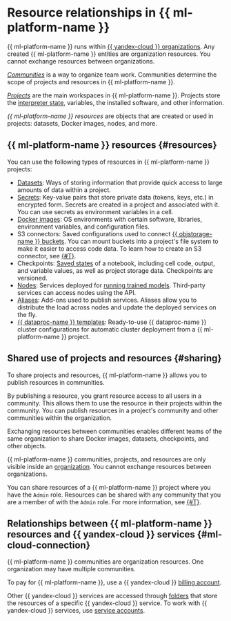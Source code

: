 # Resource relationships in {{ ml-platform-name }}

{{ ml-platform-name }} runs within [{{ yandex-cloud }} organizations](../../organization/). Any created {{ ml-platform-name }} entities are organization resources. You cannot exchange resources between organizations.

_[Communities](community.md)_ is a way to organize team work. Communities determine the scope of projects and resources in {{ ml-platform-name }}.

_[Projects](project.md)_ are the main workspaces in {{ ml-platform-name }}. Projects store the [interpreter state](save-state.md), variables, the installed software, and other information.

_{{ ml-platform-name }} resources_ are objects that are created or used in projects: datasets, Docker images, nodes, and more.

## {{ ml-platform-name }} resources {#resources}

You can use the following types of resources in {{ ml-platform-name }} projects:

* [Datasets](dataset.md): Ways of storing information that provide quick access to large amounts of data within a project.
* [Secrets](secrets.md): Key-value pairs that store private data (tokens, keys, etc.) in encrypted form. Secrets are created in a project and associated with it. You can use secrets as environment variables in a cell.
* [Docker images](docker.md): OS environments with certain software, libraries, environment variables, and configuration files.
* S3 connectors: Saved configurations used to connect [{{ objstorage-name }} buckets](../../storage/concepts/bucket.md). You can mount buckets into a project's file system to make it easier to access code data. To learn how to create an S3 connector, see [{#T}](../operations/data/connect-to-s3.md).
* Checkpoints: [Saved states](save-state.md) of a notebook, including cell code, output, and variable values, as well as project storage data. Checkpoints are versioned.
* [Nodes](deploy/index.md#node): Services deployed for [running trained models](deploy/). Third-party services can access nodes using the API.
* [Aliases](deploy/index.md#alias): Add-ons used to publish services. Aliases allow you to distribute the load across nodes and update the deployed services on the fly.
* [{{ dataproc-name }} templates](data-proc-template.md): Ready-to-use {{ dataproc-name }} cluster configurations for automatic cluster deployment from a {{ ml-platform-name }} project.

## Shared use of projects and resources {#sharing}

To share projects and resources, {{ ml-platform-name }} allows you to publish resources in communities.

By publishing a resource, you grant resource access to all users in a community. This allows them to use the resource in their projects within the community. You can publish resources in a project's community and other communities within the organization.

Exchanging resources between communities enables different teams of the same organization to share Docker images, datasets, checkpoints, and other objects.

{{ ml-platform-name }} communities, projects, and resources are only visible inside an [organization](../../organization/). You cannot exchange resources between organizations.

You can share resources of a {{ ml-platform-name }} project where you have the `Admin` role. Resources can be shared with any community that you are a member of with the `Admin` role. For more information, see [{#T}](../security/index.md).

## Relationships between {{ ml-platform-name }} resources and {{ yandex-cloud }} services {#ml-cloud-connection}

{{ ml-platform-name }} communities are organization resources. One organization may have multiple communities.

To pay for {{ ml-platform-name }}, use a {{ yandex-cloud }} [billing account](../../billing/concepts/billing-account.md).

Other {{ yandex-cloud }} services are accessed through [folders](../../resource-manager/concepts/resources-hierarchy.md#folder) that store the resources of a specific {{ yandex-cloud }} service. To work with {{ yandex-cloud }} services, use [service accounts](../../iam/concepts/users/service-accounts.md).

